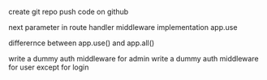 create git repo
push code on github


next parameter in route handler
middleware implementation
app.use

differernce between app.use()  and  app.all()


write a dummy auth middleware for admin
write a dummy auth middleware for user except for login